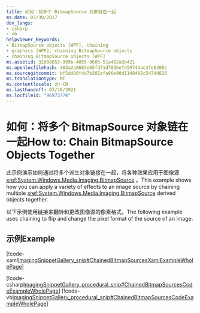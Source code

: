 ```yaml
---
title: 如何：将多个 BitmapSource 对象链在一起
ms.date: 03/30/2017
dev_langs:
- csharp
- vb
helpviewer_keywords:
- BitmapSource objects [WPF], chaining
- graphics [WPF], chaining BitmapSource objects
- chaining BitmapSource objects [WPF]
ms.assetid: 32d88853-395b-4855-9685-51a482a3b421
ms.openlocfilehash: 403a2a8683e65fd71df89befd59744ac3fe6200c
ms.sourcegitcommit: bf5dd80f4d7b202afa90e90d1148402c5474d826
ms.translationtype: MT
ms.contentlocale: zh-CN
ms.lasthandoff: 03/30/2021
ms.locfileid: "96973774"
---
```

# <a name="how-to-chain-bitmapsource-objects-together"></a><span data-ttu-id="46e5d-102">如何：将多个 BitmapSource 对象链在一起</span><span class="sxs-lookup"><span data-stu-id="46e5d-102">How to: Chain BitmapSource Objects Together</span></span>
<span data-ttu-id="46e5d-103">此示例演示如何通过将多个派生对象链接在一起，将各种效果应用于图像源 <xref:System.Windows.Media.Imaging.BitmapSource> 。</span><span class="sxs-lookup"><span data-stu-id="46e5d-103">This example shows how you can apply a variety of effects to an image source by chaining multiple <xref:System.Windows.Media.Imaging.BitmapSource> derived objects together.</span></span>  
  
 <span data-ttu-id="46e5d-104">以下示例使用链接来翻转和更改图像源的像素格式。</span><span class="sxs-lookup"><span data-stu-id="46e5d-104">The following example uses chaining to flip and change the pixel format of the source of an image.</span></span>  
  
## <a name="example"></a><span data-ttu-id="46e5d-105">示例</span><span class="sxs-lookup"><span data-stu-id="46e5d-105">Example</span></span>  
 [!code-xaml[ImagingSnippetGallery_snip#ChainedBitmapSourcesXamlExampleWholePage](~/samples/snippets/csharp/VS_Snippets_Wpf/ImagingSnippetGallery_snip/CS/ChainedBitmapSourcesExample.xaml#chainedbitmapsourcesxamlexamplewholepage)]  
  
 [!code-csharp[ImagingSnippetGallery_procedural_snip#ChainedBitmapSourcesCodeExampleWholePage](~/samples/snippets/csharp/VS_Snippets_Wpf/ImagingSnippetGallery_procedural_snip/CSharp/ChainedBitmapSourcesExample.cs#chainedbitmapsourcescodeexamplewholepage)]
 [!code-vb[ImagingSnippetGallery_procedural_snip#ChainedBitmapSourcesCodeExampleWholePage](~/samples/snippets/visualbasic/VS_Snippets_Wpf/ImagingSnippetGallery_procedural_snip/VB/ChainedBitmapSourcesExample.vb#chainedbitmapsourcescodeexamplewholepage)]
